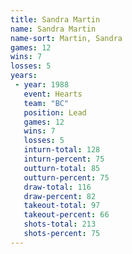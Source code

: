 ```yaml
---
title: Sandra Martin
name: Sandra Martin
name-sort: Martin, Sandra
games: 12
wins: 7
losses: 5
years:
 - year: 1988
   event: Hearts
   team: "BC"
   position: Lead
   games: 12
   wins: 7
   losses: 5
   inturn-total: 128
   inturn-percent: 75
   outturn-total: 85
   outturn-percent: 75
   draw-total: 116
   draw-percent: 82
   takeout-total: 97
   takeout-percent: 66
   shots-total: 213
   shots-percent: 75
---
```

